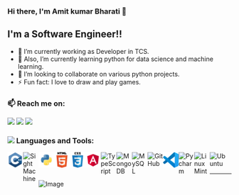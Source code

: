 ### Hi there, I'm Amit kumar Bharati 👋

## I'm a Software Engineer!!

- 🔭 I’m currently working as Developer in TCS.
- 🌱 Also, I’m currently learning python for data science and machine learning.
- 👯 I’m looking to collaborate on various python projects.
- ⚡ Fun fact: I love to draw and play games.

### 📫 Reach me on: 

  <a href="https://github.com/akb9115"><img src="https://img.icons8.com/nolan/64/github.png" width='50px'/></a>
  <a href="mailto: akb9115@gmail.com"><img src="https://img.icons8.com/fluent/64/000000/gmail.png" width="50"/></a>
  <a href="https://www.linkedin.com/in/amit-bharati-4aa936168/"><img src="https://img.icons8.com/cute-clipart/64/000000/linkedin.png" width='50'/></a>
  
### <img src="https://img.icons8.com/nolan/64/wrench.png" width="25"/> Languages and Tools:

<img align="left" alt="C++" width="35px" src="https://raw.githubusercontent.com/github/explore/80688e429a7d4ef2fca1e82350fe8e3517d3494d/topics/cpp/cpp.png" />
<img align="left" alt="Sight Machine" width="35px" src= "https://pbs.twimg.com/profile_images/1032033528324603904/ejV1uR7X_400x400.jpg" />
<img align="left" alt="Python" width="35px" src="https://raw.githubusercontent.com/github/explore/80688e429a7d4ef2fca1e82350fe8e3517d3494d/topics/python/python.png" />
<img align="left" alt="HTML5" width="35px" src="https://raw.githubusercontent.com/github/explore/80688e429a7d4ef2fca1e82350fe8e3517d3494d/topics/html/html.png" />
<img align="left" alt="CSS3" width="35px" src="https://raw.githubusercontent.com/github/explore/80688e429a7d4ef2fca1e82350fe8e3517d3494d/topics/css/css.png" />
<img align="left" alt="Angular" width="35px" src="https://raw.githubusercontent.com/github/explore/80688e429a7d4ef2fca1e82350fe8e3517d3494d/topics/angular/angular.png" />
<img align="left" alt="TypeScript" width="35px" src= "https://img.icons8.com/color/48/000000/typescript.png" />
<img align="left" alt="MongoDB" width="35px" src="https://img.icons8.com/color/48/000000/mongodb.png" />
<img align="left" alt="MySQL" width="35px" src="https://img.icons8.com/ios-filled/50/000000/mysql-logo.png" />
<img align="left" alt="GitHub" width="35px" src="https://img.icons8.com/fluent/48/000000/github.png" />
<img align="left" alt="Visual Studio Code" width="35px" src="https://raw.githubusercontent.com/github/explore/80688e429a7d4ef2fca1e82350fe8e3517d3494d/topics/visual-studio-code/visual-studio-code.png" />
<img align="left" alt="Pycharm" width="35px" src= "https://img.icons8.com/color/35/000000/pycharm.png" />
<img align="left" alt="Linux Mint" width="35px" src= "https://img.icons8.com/color/48/000000/linux-mint.png" />
<img align="left" alt="Ubuntu" width="35px" src= "https://img.icons8.com/color/48/000000/ubuntu.png" />

<br>
<br>

---
![Image](https://github-readme-stats.vercel.app/api/top-langs/?username=akb9115&theme=tokyonight)
